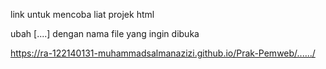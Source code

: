 link untuk mencoba liat projek html 

ubah [....] dengan nama file yang ingin dibuka

https://ra-122140131-muhammadsalmanazizi.github.io/Prak-Pemweb/....../
